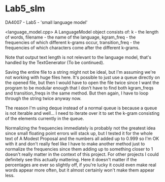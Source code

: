# Lab5_slm
DA4007 - Lab5 - 'small language model'

<language_model.cpp>
A LanguageModel object consists of:
k - the length of words,
filename - the name of the language,
kgram_freq - the frequencies of which different k-grams occur,
transition_freq - the frequencies of which characters come after the different k-grams.

Note that output text length is not relevant to the language model, that's handled by the TextGenerator (To be continued).

Saving the entire file to a string might not be ideal, but I'm assuming we're not working with huge files here. It's possible to just use a queue directly on the opened file, but then I would have to open the file twice since I want the program to be modular enough that I don't have to find both kgram_freqs and transition_freqs in the same method. But then again, I have to loop through the string twice anyway now.

The reason I'm using deque instead of a normal queue is because a queue is not iterable and well... I need to iterate over it to set the k-gram consisting of the elements currently in the queue.

Normalizing the frequencies immediately is probably not the greatest idea since small floating point errors will stack up, but I tested it for the whole text of A Modest Proposal and the numbers all added up to 0.999 so I'm OK with it and don't really feel like I have to make another method just to normalize the frequencies since them adding up to something closer to 1 doesn't really matter in the context of this project. For other projects I could definitely see this actually mattering. Here it doesn't matter if the percentages are ever so slightly off, if you're lucky it could even make real words appear more often, but it almost certainly won't make them appear less.